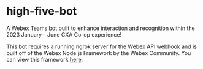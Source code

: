 # high-five-bot
A Webex Teams bot built to enhance interaction and recognition within the 2023 January - June CXA Co-op experience!

This bot requires a running ngrok server for the Webex API webhook and is built off of the Webex Node.js Framework by the Webex Community. You can view this framework [here](https://github.com/WebexCommunity/webex-node-bot-framework).
